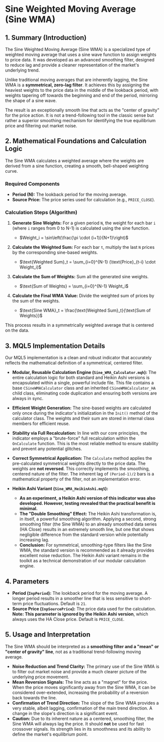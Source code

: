 # Sine Weighted Moving Average (Sine WMA)

## 1. Summary (Introduction)

The Sine Weighted Moving Average (Sine WMA) is a specialized type of weighted moving average that uses a sine wave function to assign weights to price data. It was developed as an advanced smoothing filter, designed to reduce lag and provide a cleaner representation of the market's underlying trend.

Unlike traditional moving averages that are inherently lagging, the Sine WMA is a **symmetrical, zero-lag filter**. It achieves this by assigning the heaviest weights to the price data in the middle of the lookback period, with weights tapering off towards the beginning and end of the period, mirroring the shape of a sine wave.

The result is an exceptionally smooth line that acts as the "center of gravity" for the price action. It is not a trend-following tool in the classic sense but rather a superior smoothing mechanism for identifying the true equilibrium price and filtering out market noise.

## 2. Mathematical Foundations and Calculation Logic

The Sine WMA calculates a weighted average where the weights are derived from a sine function, creating a smooth, bell-shaped weighting curve.

### Required Components

* **Period (N):** The lookback period for the moving average.
* **Source Price:** The price series used for calculation (e.g., `PRICE_CLOSE`).

### Calculation Steps (Algorithm)

1. **Generate Sine Weights:** For a given period `N`, the weight for each bar `i` (where `i` ranges from 0 to N-1) is calculated using the sine function.
    * $Weight_i = \sin\left(\frac{\pi \cdot (i+1)}{N+1}\right)$

2. **Calculate the Weighted Sum:** For each bar `t`, multiply the last `N` prices by the corresponding sine-based weights.
    * $\text{Weighted Sum}_t = \sum_{i=0}^{N-1} (\text{Price}_{t-i} \cdot Weight_i)$

3. **Calculate the Sum of Weights:** Sum all the generated sine weights.
    * $\text{Sum of Weights} = \sum_{i=0}^{N-1} Weight_i$

4. **Calculate the Final WMA Value:** Divide the weighted sum of prices by the sum of the weights.
    * $\text{Sine WMA}_t = \frac{\text{Weighted Sum}_t}{\text{Sum of Weights}}$

This process results in a symmetrically weighted average that is centered on the data.

## 3. MQL5 Implementation Details

Our MQL5 implementation is a clean and robust indicator that accurately reflects the mathematical definition of a symmetrical, centered filter.

* **Modular, Reusable Calculation Engine (`Sine_WMA_Calculator.mqh`):** The entire calculation logic for both standard and Heikin Ashi versions is encapsulated within a single, powerful include file. This file contains a base `CSineWMACalculator` class and an inherited `CSineWMACalculator_HA` child class, eliminating code duplication and ensuring both versions are always in sync.

* **Efficient Weight Generation:** The sine-based weights are calculated only once during the indicator's initialization in the `Init()` method of the calculator class. The weights and their sum are stored in internal class members for efficient reuse.

* **Stability via Full Recalculation:** In line with our core principles, the indicator employs a "brute-force" full recalculation within the `OnCalculate` function. This is the most reliable method to ensure stability and prevent any potential glitches.

* **Correct Symmetrical Application:** The `Calculate` method applies the pre-calculated symmetrical weights directly to the price data. The weights are **not reversed**. This correctly implements the smoothing, centered nature of the filter. The inherent lag of `(Period-1)/2` bars is a mathematical property of the filter, not an implementation error.

* **Heikin Ashi Variant (`Sine_WMA_HeikinAshi.mq5`):**
  * **As an experiment, a Heikin Ashi version of this indicator was also developed. However, testing revealed that the practical benefit is minimal.**
  * **The "Double Smoothing" Effect:** The Heikin Ashi transformation is, in itself, a powerful smoothing algorithm. Applying a second, strong smoothing filter (the Sine WMA) to an already smoothed data series (HA Close) results in an extremely smooth line, but one that shows negligible difference from the standard version while potentially increasing lag.
  * **Conclusion:** For symmetrical, smoothing-type filters like the Sine WMA, the standard version is recommended as it already provides excellent noise reduction. The Heikin Ashi variant remains in the toolkit as a technical demonstration of our modular calculation engine.

## 4. Parameters

* **Period (`InpPeriod`):** The lookback period for the moving average. A longer period results in a smoother line that is less sensitive to short-term price fluctuations. Default is `21`.
* **Source Price (`InpSourcePrice`):** The price data used for the calculation. **Note: This parameter is ignored by the Heikin Ashi version**, which always uses the HA Close price. Default is `PRICE_CLOSE`.

## 5. Usage and Interpretation

The Sine WMA should be interpreted as a **smoothing filter and a "mean" or "center of gravity" line**, not as a traditional trend-following moving average.

* **Noise Reduction and Trend Clarity:** The primary use of the Sine WMA is to filter out market noise and provide a much clearer picture of the underlying price movement.
* **Mean Reversion Signals:** The line acts as a "magnet" for the price. When the price moves significantly away from the Sine WMA, it can be considered over-extended, increasing the probability of a reversion back towards the line.
* **Confirmation of Trend Direction:** The slope of the Sine WMA provides a very stable, albeit lagging, confirmation of the main trend direction. A change in the slope's direction is a significant event.
* **Caution:** Due to its inherent nature as a centered, smoothing filter, the Sine WMA will always lag the price. It should **not** be used for fast crossover signals. Its strength lies in its smoothness and its ability to define the market's equilibrium point.
